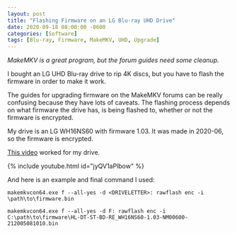 ```yaml
---
layout: post
title: "Flashing Firmware on an LG Blu-ray UHD Drive"
date: 2020-09-18 08:00:00 -0600
categories: [Software]
tags: [Blu-ray, Firmware, MakeMKV, UHD, Upgrade]
---
```


*MakeMKV is a great program, but the forum guides need some cleanup.*

I bought an LG UHD Blu-ray drive to rip 4K discs, but you have to flash the firmware in order to make it work.

The guides for upgrading firmware on the MakeMKV forums can be really confusing because they have lots of caveats. The flashing process depends on what firmware the drive has, is being flashed to, whether or not the firmware is encrypted.

My drive is an LG WH16NS60 with firmware 1.03. It was made in 2020-06, so the firmware is encrypted.

[This video](https://www.youtube.com/watch?v=jyQV1aPlbow) worked for my drive.

{% include youtube.html id="jyQV1aPlbow" %}

And here is an example and final command I used:

```
makemkvcon64.exe f --all-yes -d <DRIVELETTER>: rawflash enc -i \path\to\firmware.bin

makemkvcon64.exe f --all-yes -d F: rawflash enc -i C:\path\to\firmware\HL-DT-ST-BD-RE_WH16NS60-1.03-NM00600-212005081010.bin
```
